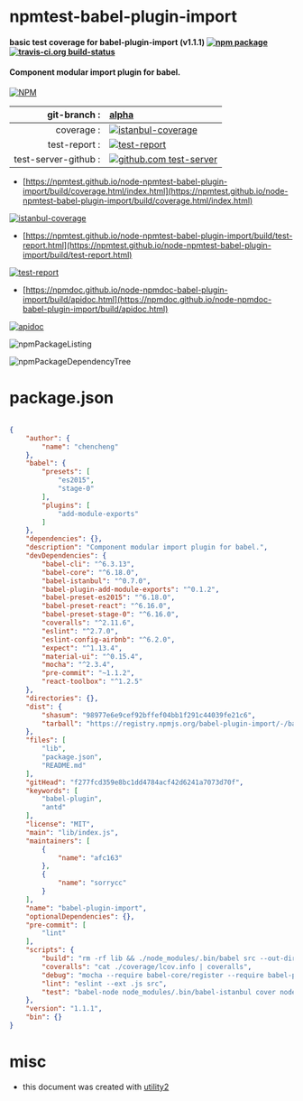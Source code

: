 # npmtest-babel-plugin-import

#### basic test coverage for  babel-plugin-import (v1.1.1)  [![npm package](https://img.shields.io/npm/v/npmtest-babel-plugin-import.svg?style=flat-square)](https://www.npmjs.org/package/npmtest-babel-plugin-import) [![travis-ci.org build-status](https://api.travis-ci.org/npmtest/node-npmtest-babel-plugin-import.svg)](https://travis-ci.org/npmtest/node-npmtest-babel-plugin-import)

#### Component modular import plugin for babel.

[![NPM](https://nodei.co/npm/babel-plugin-import.png?downloads=true&downloadRank=true&stars=true)](https://www.npmjs.com/package/babel-plugin-import)

| git-branch : | [alpha](https://github.com/npmtest/node-npmtest-babel-plugin-import/tree/alpha)|
|--:|:--|
| coverage : | [![istanbul-coverage](https://npmtest.github.io/node-npmtest-babel-plugin-import/build/coverage.badge.svg)](https://npmtest.github.io/node-npmtest-babel-plugin-import/build/coverage.html/index.html)|
| test-report : | [![test-report](https://npmtest.github.io/node-npmtest-babel-plugin-import/build/test-report.badge.svg)](https://npmtest.github.io/node-npmtest-babel-plugin-import/build/test-report.html)|
| test-server-github : | [![github.com test-server](https://npmtest.github.io/node-npmtest-babel-plugin-import/GitHub-Mark-32px.png)](https://npmtest.github.io/node-npmtest-babel-plugin-import/build/app/index.html) | | build-artifacts : | [![build-artifacts](https://npmtest.github.io/node-npmtest-babel-plugin-import/glyphicons_144_folder_open.png)](https://github.com/npmtest/node-npmtest-babel-plugin-import/tree/gh-pages/build)|

- [https://npmtest.github.io/node-npmtest-babel-plugin-import/build/coverage.html/index.html](https://npmtest.github.io/node-npmtest-babel-plugin-import/build/coverage.html/index.html)

[![istanbul-coverage](https://npmtest.github.io/node-npmtest-babel-plugin-import/build/screenCapture.buildCi.browser.%252Ftmp%252Fbuild%252Fcoverage.lib.html.png)](https://npmtest.github.io/node-npmtest-babel-plugin-import/build/coverage.html/index.html)

- [https://npmtest.github.io/node-npmtest-babel-plugin-import/build/test-report.html](https://npmtest.github.io/node-npmtest-babel-plugin-import/build/test-report.html)

[![test-report](https://npmtest.github.io/node-npmtest-babel-plugin-import/build/screenCapture.buildCi.browser.%252Ftmp%252Fbuild%252Ftest-report.html.png)](https://npmtest.github.io/node-npmtest-babel-plugin-import/build/test-report.html)

- [https://npmdoc.github.io/node-npmdoc-babel-plugin-import/build/apidoc.html](https://npmdoc.github.io/node-npmdoc-babel-plugin-import/build/apidoc.html)

[![apidoc](https://npmdoc.github.io/node-npmdoc-babel-plugin-import/build/screenCapture.buildCi.browser.%252Ftmp%252Fbuild%252Fapidoc.html.png)](https://npmdoc.github.io/node-npmdoc-babel-plugin-import/build/apidoc.html)

![npmPackageListing](https://npmtest.github.io/node-npmtest-babel-plugin-import/build/screenCapture.npmPackageListing.svg)

![npmPackageDependencyTree](https://npmtest.github.io/node-npmtest-babel-plugin-import/build/screenCapture.npmPackageDependencyTree.svg)



# package.json

```json

{
    "author": {
        "name": "chencheng"
    },
    "babel": {
        "presets": [
            "es2015",
            "stage-0"
        ],
        "plugins": [
            "add-module-exports"
        ]
    },
    "dependencies": {},
    "description": "Component modular import plugin for babel.",
    "devDependencies": {
        "babel-cli": "^6.3.13",
        "babel-core": "^6.18.0",
        "babel-istanbul": "^0.7.0",
        "babel-plugin-add-module-exports": "^0.1.2",
        "babel-preset-es2015": "^6.18.0",
        "babel-preset-react": "^6.16.0",
        "babel-preset-stage-0": "^6.16.0",
        "coveralls": "^2.11.6",
        "eslint": "^2.7.0",
        "eslint-config-airbnb": "^6.2.0",
        "expect": "^1.13.4",
        "material-ui": "^0.15.4",
        "mocha": "^2.3.4",
        "pre-commit": "~1.1.2",
        "react-toolbox": "^1.2.5"
    },
    "directories": {},
    "dist": {
        "shasum": "98977e6e9cef92bffef04bb1f291c44039fe21c6",
        "tarball": "https://registry.npmjs.org/babel-plugin-import/-/babel-plugin-import-1.1.1.tgz"
    },
    "files": [
        "lib",
        "package.json",
        "README.md"
    ],
    "gitHead": "f277fcd359e8bc1dd4784acf42d6241a7073d70f",
    "keywords": [
        "babel-plugin",
        "antd"
    ],
    "license": "MIT",
    "main": "lib/index.js",
    "maintainers": [
        {
            "name": "afc163"
        },
        {
            "name": "sorrycc"
        }
    ],
    "name": "babel-plugin-import",
    "optionalDependencies": {},
    "pre-commit": [
        "lint"
    ],
    "scripts": {
        "build": "rm -rf lib && ./node_modules/.bin/babel src --out-dir lib --ignore __tests__",
        "coveralls": "cat ./coverage/lcov.info | coveralls",
        "debug": "mocha --require babel-core/register --require babel-polyfill --no-timeouts",
        "lint": "eslint --ext .js src",
        "test": "babel-node node_modules/.bin/babel-istanbul cover node_modules/.bin/_mocha --no-timeouts"
    },
    "version": "1.1.1",
    "bin": {}
}
```



# misc
- this document was created with [utility2](https://github.com/kaizhu256/node-utility2)
